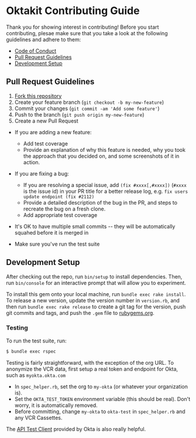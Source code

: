 # Oktakit Contributing Guide

Thank you for showing interest in contributing! Before you start contributing,
plesae make sure that you take a look at the following guidelines and adhere to
them:

- [Code of
  Conduct](https://github.com/hectron/oktakit/blob/main/.github/CODE_OF_CONDUCT.md)
- [Pull Request Guidelines](#pull-request-guidelines)
- [Development Setup](#development-setup)

## Pull Request Guidelines

1. [Fork this repository](https://github.com/hectron/oktakit/fork)
1. Create your feature branch (`git checkout -b my-new-feature`)
1. Commit your changes (`git commit -am 'Add some feature'`)
1. Push to the branch (`git push origin my-new-feature`)
1. Create a new Pull Request

- If you are adding a new feature:
  - Add test coverage
  - Provide an explanation of why this feature is needed, why you took the
    approach that you decided on, and some screenshots of it in action.

- If you are fixing a bug:
  - If you are resolving a special issue, add `(fix #xxxx[,#xxxx])` (`#xxxx` is
    the issue id) in your PR title for a better release log, e.g. `fix users
    update endpoint (fix #2112)`
  - Provide a detailed description of the bug in the PR, and steps to recreate
    the bug on a fresh clone.
  - Add appropriate test coverage

- It's OK to have multiple small commits -- they will be automatically squahed
  before it is merged in

- Make sure you've run the test suite

## Development Setup

After checking out the repo, run `bin/setup` to install dependencies. Then, run `bin/console` for an interactive prompt that will allow you to experiment.

To install this gem onto your local machine, run `bundle exec rake install`. To release a new version, update the version number in `version.rb`, and then run `bundle exec rake release` to create a git tag for the version, push git commits and tags, and push the `.gem` file to [rubygems.org](https://rubygems.org).

### Testing

To run the test suite, run:

```bash
$ bundle exec rspec
```

Testing is fairly straightforward, with the exception of the org URL.
To anonymize the VCR data, first setup a real token and endpoint for Okta, such as `myokta.okta.com`

- In `spec_helper.rb`, set the org to `my-okta` (or whatever your organization is).
- Set the `OKTA_TEST_TOKEN` environment variable (this should be real). Don't worry, it is automatically removed.
- Before committing, change `my-okta` to `okta-test` in `spec_helper.rb` and any VCR Cassettes.

The [API Test Client](https://developer.okta.com/docs/api/getting_started/api_test_client) provided by Okta is also really helpful.


